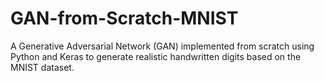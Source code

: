 # GAN-from-Scratch-MNIST
A Generative Adversarial Network (GAN) implemented from scratch using Python and Keras to generate realistic handwritten digits based on the MNIST dataset.

